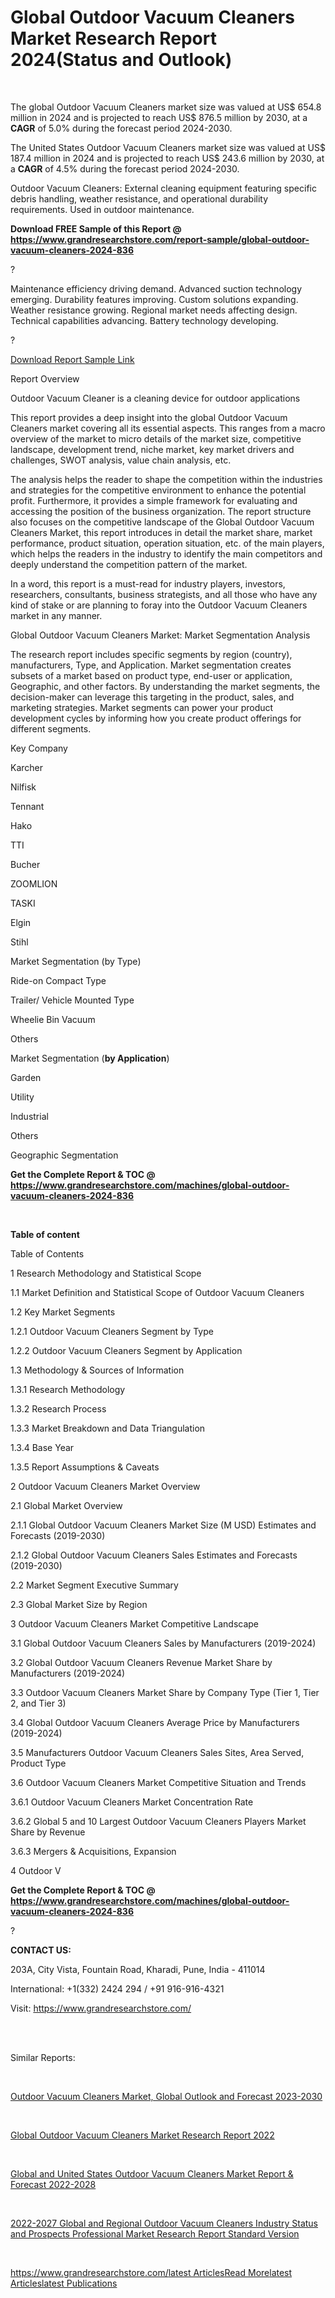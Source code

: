 <h1>Global Outdoor Vacuum Cleaners Market Research Report 2024(Status and Outlook)</h1><br/><p>The global Outdoor Vacuum Cleaners market size was valued at US$ 654.8 million in 2024 and is projected to reach US$ 876.5 million by 2030, at a <strong>CAGR</strong> of 5.0% during the forecast period 2024-2030.</p>
 
 
 
 <p>The United States Outdoor Vacuum Cleaners market size was valued at US$ 187.4 million in 2024 and is projected to reach US$ 243.6 million by 2030, at a <strong>CAGR</strong> of 4.5% during the forecast period 2024-2030.</p>
 
 
 
 <p>Outdoor Vacuum Cleaners: External cleaning equipment featuring specific debris handling, weather resistance, and operational durability requirements. Used in outdoor maintenance.</p>
 
 
 
 <div><b>Download FREE Sample of this Report @ <a href="https://www.grandresearchstore.com/report-sample/global-outdoor-vacuum-cleaners-2024-836">https://www.grandresearchstore.com/report-sample/global-outdoor-vacuum-cleaners-2024-836</a></b></div>
 
 
 
 <p>? </p>
 
 
 
 <p>Maintenance efficiency driving demand. Advanced suction technology emerging. Durability features improving. Custom solutions expanding. Weather resistance growing. Regional market needs affecting design. Technical capabilities advancing. Battery technology developing.</p>
 
 
 
 <p>? </p>
 
 
 
 <p><a href="https://www.grandresearchstore.com/mr-admin/report-sample/global-outdoor-vacuum-cleaners-2024-836">Download Report Sample Link</a></p>
 
 
 
 <p>Report Overview</p>
 
 
 
 <p>Outdoor Vacuum Cleaner is a cleaning device for outdoor applications</p>
 
 
 
 <p>This report provides a deep insight into the global Outdoor Vacuum Cleaners market covering all its essential aspects. This ranges from a macro overview of the market to micro details of the market size, competitive landscape, development trend, niche market, key market drivers and challenges, SWOT analysis, value chain analysis, etc.</p>
 
 
 
 <p>The analysis helps the reader to shape the competition within the industries and strategies for the competitive environment to enhance the potential profit. Furthermore, it provides a simple framework for evaluating and accessing the position of the business organization. The report structure also focuses on the competitive landscape of the Global Outdoor Vacuum Cleaners Market, this report introduces in detail the market share, market performance, product situation, operation situation, etc. of the main players, which helps the readers in the industry to identify the main competitors and deeply understand the competition pattern of the market.</p>
 
 
 
 <p>In a word, this report is a must-read for industry players, investors, researchers, consultants, business strategists, and all those who have any kind of stake or are planning to foray into the Outdoor Vacuum Cleaners market in any manner.</p>
 
 
 
 <p>Global Outdoor Vacuum Cleaners Market: Market Segmentation Analysis</p>
 
 
 
 <p>The research report includes specific segments by region (country), manufacturers, Type, and Application. Market segmentation creates subsets of a market based on product type, end-user or application, Geographic, and other factors. By understanding the market segments, the decision-maker can leverage this targeting in the product, sales, and marketing strategies. Market segments can power your product development cycles by informing how you create product offerings for different segments.</p>
 
 
 
 <p>Key Company</p>
 
 
 
 <p>Karcher</p>
 
 
 
 <p>Nilfisk</p>
 
 
 
 <p>Tennant</p>
 
 
 
 <p>Hako</p>
 
 
 
 <p>TTI</p>
 
 
 
 <p>Bucher</p>
 
 
 
 <p>ZOOMLION</p>
 
 
 
 <p>TASKI</p>
 
 
 
 <p>Elgin</p>
 
 
 
 <p>Stihl</p>
 
 
 
 <p>Market Segmentation (by Type)</p>
 
 
 
 <p>Ride-on Compact Type</p>
 
 
 
 <p>Trailer/ Vehicle Mounted Type</p>
 
 
 
 <p>Wheelie Bin Vacuum</p>
 
 
 
 <p>Others</p>
 
 
 
 <p>Market Segmentation (<strong>by Application</strong>)</p>
 
 
 
 <p>Garden</p>
 
 
 
 <p>Utility</p>
 
 
 
 <p>Industrial</p>
 
 
 
 <p>Others</p>
 
 
 
 <p>Geographic Segmentation</p>
 
 
 
 <div><b>Get the Complete Report & TOC @ <a href="https://www.grandresearchstore.com/machines/global-outdoor-vacuum-cleaners-2024-836">https://www.grandresearchstore.com/machines/global-outdoor-vacuum-cleaners-2024-836</a></b></div>
 
 
 
 <p><br />
 
 <b>Table of content</b></p>
 
 
 
 <p>Table of Contents<br />
 
 1 Research Methodology and Statistical Scope<br />
 
 1.1 Market Definition and Statistical Scope of Outdoor Vacuum Cleaners<br />
 
 1.2 Key Market Segments<br />
 
 1.2.1 Outdoor Vacuum Cleaners Segment by Type<br />
 
 1.2.2 Outdoor Vacuum Cleaners Segment by Application<br />
 
 1.3 Methodology & Sources of Information<br />
 
 1.3.1 Research Methodology<br />
 
 1.3.2 Research Process<br />
 
 1.3.3 Market Breakdown and Data Triangulation<br />
 
 1.3.4 Base Year<br />
 
 1.3.5 Report Assumptions & Caveats<br />
 
 2 Outdoor Vacuum Cleaners Market Overview<br />
 
 2.1 Global Market Overview<br />
 
 2.1.1 Global Outdoor Vacuum Cleaners Market Size (M USD) Estimates and Forecasts (2019-2030)<br />
 
 2.1.2 Global Outdoor Vacuum Cleaners Sales Estimates and Forecasts (2019-2030)<br />
 
 2.2 Market Segment Executive Summary<br />
 
 2.3 Global Market Size by Region<br />
 
 3 Outdoor Vacuum Cleaners Market Competitive Landscape<br />
 
 3.1 Global Outdoor Vacuum Cleaners Sales by Manufacturers (2019-2024)<br />
 
 3.2 Global Outdoor Vacuum Cleaners Revenue Market Share by Manufacturers (2019-2024)<br />
 
 3.3 Outdoor Vacuum Cleaners Market Share by Company Type (Tier 1, Tier 2, and Tier 3)<br />
 
 3.4 Global Outdoor Vacuum Cleaners Average Price by Manufacturers (2019-2024)<br />
 
 3.5 Manufacturers Outdoor Vacuum Cleaners Sales Sites, Area Served, Product Type<br />
 
 3.6 Outdoor Vacuum Cleaners Market Competitive Situation and Trends<br />
 
 3.6.1 Outdoor Vacuum Cleaners Market Concentration Rate<br />
 
 3.6.2 Global 5 and 10 Largest Outdoor Vacuum Cleaners Players Market Share by Revenue<br />
 
 3.6.3 Mergers & Acquisitions, Expansion<br />
 
 4 Outdoor V</p>
 
 
 
 <div><b>Get the Complete Report & TOC @ <a href="https://www.grandresearchstore.com/machines/global-outdoor-vacuum-cleaners-2024-836">https://www.grandresearchstore.com/machines/global-outdoor-vacuum-cleaners-2024-836</a></b></div>
 
 
 
 <p>? </p>
 
 
 
 <p><b>CONTACT US:</b><br />
 
 203A, City Vista, Fountain Road, Kharadi, Pune, India - 411014<br />
 
 International: +1(332) 2424 294 / +91 916-916-4321<br />
 
 Visit: <a href="https://www.grandresearchstore.com/">https://www.grandresearchstore.com/</a><br />
 
 <br />
 
 <br />
 
 Similar Reports:<br />
 
 <br />
 
 <a href="https://www.grandresearchstore.com/machines/global-outdoor-vacuum-cleaners-forecast-2023-2030-661">Outdoor Vacuum Cleaners Market, Global Outlook and Forecast 2023-2030</a><br />
 
 <br />
 
 <a href="https://www.grandresearchstore.com/machines/global-outdoor-vacuum-cleaners-2022-280">Global Outdoor Vacuum Cleaners Market Research Report 2022</a><br />
 
 <br />
 
 <a href="https://www.grandresearchstore.com/machines/global-united-states-outdoor-vacuum-cleaners-2022-2028-358">Global and United States Outdoor Vacuum Cleaners Market Report & Forecast 2022-2028</a><br />
 
 <br />
 
 <a href="https://www.grandresearchstore.com/machines/global-regional-outdoor-vacuum-cleaners-2022-2027-238">2022-2027 Global and Regional Outdoor Vacuum Cleaners Industry Status and Prospects Professional Market Research Report Standard Version</a><br />
 
 <br />
 
 <a href="https://gyeongbokgung.com">https://www.grandresearchstore.com/</a><a href="https://hallyeomaritime.com">latest Articles</a><a href="https://jingwansa.com">Read More</a><a href="https://nguoiviet.jp/">latest Articles</a><a href="https://www.intelmarketresearch.com/">latest Publications</a></p>
